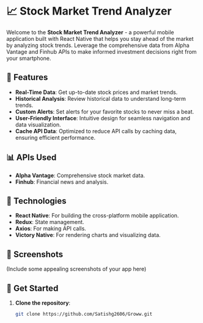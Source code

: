# 📈 Stock Market Trend Analyzer

Welcome to the **Stock Market Trend Analyzer** - a powerful mobile application built with React Native that helps you stay ahead of the market by analyzing stock trends. Leverage the comprehensive data from Alpha Vantage and Finhub APIs to make informed investment decisions right from your smartphone.

## 🚀 Features

- **Real-Time Data**: Get up-to-date stock prices and market trends.
- **Historical Analysis**: Review historical data to understand long-term trends.
- **Custom Alerts**: Set alerts for your favorite stocks to never miss a beat.
- **User-Friendly Interface**: Intuitive design for seamless navigation and data visualization.
- **Cache API Data**: Optimized to reduce API calls by caching data, ensuring efficient performance.

## 📊 APIs Used

- **Alpha Vantage**: Comprehensive stock market data.
- **Finhub**: Financial news and analysis.

## 🔧 Technologies

- **React Native**: For building the cross-platform mobile application.
- **Redux**: State management.
- **Axios**: For making API calls.
- **Victory Native**: For rendering charts and visualizing data.

## 📱 Screenshots

(Include some appealing screenshots of your app here)

## 🌟 Get Started

1. **Clone the repository**: 
   ```sh
   git clone https://github.com/Satishg2606/Groww.git
